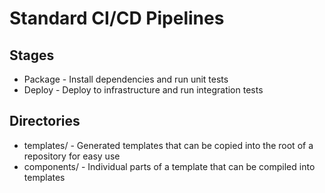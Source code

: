
# Standard CI/CD Pipelines

## Stages

 - Package - Install dependencies and run unit tests
 - Deploy - Deploy to infrastructure and run integration tests

## Directories

 - templates/ - Generated templates that can be copied into the root of a repository for easy use
 - components/ - Individual parts of a template that can be compiled into templates

